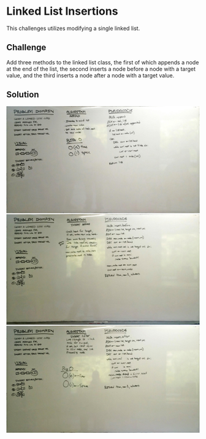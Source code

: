 # Linked List Insertions
This challenges utilizes modifying a single linked list.

## Challenge
Add three methods to the linked list class, the first of which appends a node at the end of the list, the second inserts a node before a node with a target value, and the third inserts a node after a node with a target value.

## Solution
![White Boarding 01](../../assets/03_linked_list_append.jpg)
![White Boarding 02](../../assets/03_linked_list_insert_before.jpg)
![White Boarding 03](../../assets/03_linked_list_insert_after.jpg)
